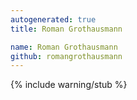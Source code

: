 ```yaml
---
autogenerated: true
title: Roman Grothausmann

name: Roman Grothausmann
github: romangrothausmann
---
```


{% include warning/stub %}
